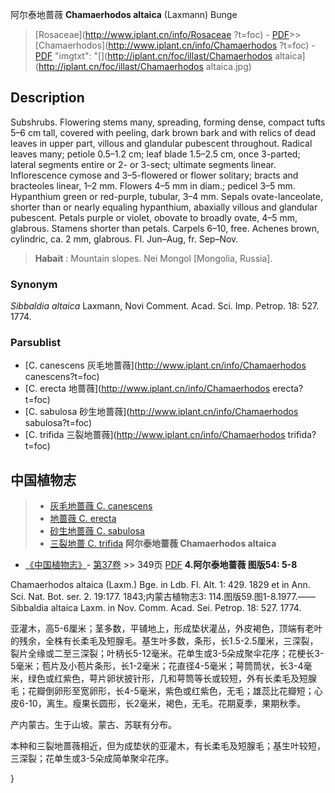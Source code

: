 阿尔泰地蔷薇 **Chamaerhodos altaica** (Laxmann) Bunge

> [Rosaceae](http://www.iplant.cn/info/Rosaceae ?t=foc) - [PDF](http://iplant.cn/foc/pdf/Rosaceae.pdf)>>[Chamaerhodos](http://www.iplant.cn/info/Chamaerhodos ?t=foc) - [PDF](http://www.iplant.cn/foc/pdf/Chamaerhodos.pdf)
  "imgtxt": "[](http://iplant.cn/foc/illast/Chamaerhodos altaica](http://iplant.cn/foc/illast/Chamaerhodos altaica.jpg)

## Description

Subshrubs. Flowering stems many, spreading, forming dense, compact tufts 5–6 cm tall, covered with peeling, dark brown bark and with relics of dead leaves in upper part, villous and glandular pubescent throughout. Radical leaves many; petiole 0.5–1.2 cm; leaf blade 1.5–2.5 cm, once 3-parted; lateral segments entire or 2- or 3-sect; ultimate segments linear. Inflorescence cymose and 3–5-flowered or flower solitary; bracts and bracteoles linear, 1–2 mm. Flowers 4–5 mm in diam.; pedicel 3–5 mm. Hypanthium green or red-purple, tubular, 3–4 mm. Sepals ovate-lanceolate, shorter than or nearly equaling hypanthium, abaxially villous and glandular pubescent. Petals purple or violet, obovate to broadly ovate, 4–5 mm, glabrous. Stamens shorter than petals. Carpels 6–10, free. Achenes brown, cylindric, ca. 2 mm, glabrous. Fl. Jun–Aug, fr. Sep–Nov.
> **Habait** : 
> Mountain slopes.  Nei Mongol [Mongolia, Russia].

### Synonym
*Sibbaldia altaica* Laxmann, Novi Comment. Acad. Sci. Imp. Petrop. 18: 527. 1774.

### Parsublist

* [C.  canescens  灰毛地蔷薇](http://www.iplant.cn/info/Chamaerhodos canescens?t=foc)
* [C.  erecta  地蔷薇](http://www.iplant.cn/info/Chamaerhodos erecta?t=foc)
* [C.  sabulosa  砂生地蔷薇](http://www.iplant.cn/info/Chamaerhodos sabulosa?t=foc)
* [C.  trifida  三裂地蔷薇](http://www.iplant.cn/info/Chamaerhodos trifida?t=foc)
## 中国植物志

> * [灰毛地蔷薇  C.  canescens](Chamaerhodos-canescens-灰毛地蔷薇.md)
> * [地蔷薇  C.  erecta](Chamaerhodos-erecta-地蔷薇.md)
> * [砂生地蔷薇  C.  sabulosa](Chamaerhodos-sabulosa-砂生地蔷薇.md)
> * [三裂地蔷  C.  trifida](Chamaerhodos-trifida-三裂地蔷薇.md)
**阿尔泰地蔷薇 Chamaerhodos altaica**

* [《中国植物志》](http://www.iplant.cn/frps)- [第37卷](http://www.iplant.cn/frps/vol/37) >> 349页 [PDF](http://www.iplant.cn/frps/pdf/37/349a.PDF)
**4.阿尔泰地蔷薇 图版54: 5-8**

Chamaerhodos altaica (Laxm.) Bge. in Ldb. Fl. Alt. 1: 429. 1829 et in Ann. Sci. Nat. Bot. ser. 2. 19:177. 1843;内蒙古植物志3: 114.图版59.图1-8.1977.——Sibbaldia altaica Laxm. in Nov. Comm. Acad. Sei. Petrop. 18: 527. 1774.

亚灌木，高5-6厘米；茎多数，平铺地上，形成垫状灌丛，外皮褐色，顶端有老叶的残余，全株有长柔毛及短腺毛。基生叶多数，条形，长1.5-2.5厘米，三深裂，裂片全缘或二至三深裂；叶柄长5-12毫米。花单生或3-5朵成聚伞花序；花梗长3-5毫米；苞片及小苞片条形，长1-2毫米；花直径4-5毫米；萼筒筒状，长3-4毫米，绿色或红紫色，萼片卵状披针形，几和萼筒等长或较短，外有长柔毛及短腺毛；花瓣倒卵形至宽卵形，长4-5毫米，紫色或红紫色，无毛；雄蕊比花瓣短；心皮6-10，离生。瘦果长圆形，长2毫米，褐色，无毛。花期夏季，果期秋季。

产内蒙古。生于山坡。蒙古、苏联有分布。

本种和三裂地蔷薇相近，但为成垫状的亚灌木，有长柔毛及短腺毛；基生叶较短，三深裂；花单生或3-5朵成简单聚伞花序。

}
